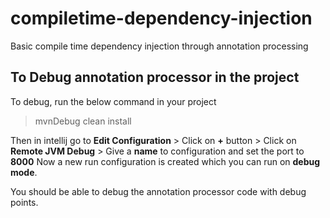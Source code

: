 # compiletime-dependency-injection
Basic compile time dependency injection through annotation processing

## To Debug annotation processor in the project
To debug, run the below command in your project
> mvnDebug clean install

Then in intellij go to **Edit Configuration** > Click on **+** button > Click on **Remote JVM Debug** > Give a **name** to configuration and set the port to **8000**
Now a new run configuration is created which you can run on **debug mode**.

You should be able to debug the annotation processor code with debug points.